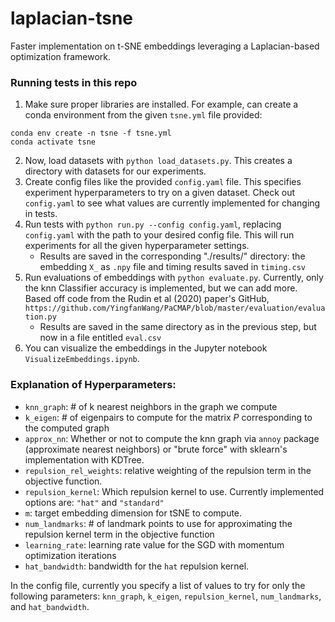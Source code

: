 # laplacian-tsne
Faster implementation on t-SNE embeddings leveraging a Laplacian-based optimization framework. 

### Running tests in this repo

1. Make sure proper libraries are installed. For example, can create a conda environment from the given ``tsne.yml`` file provided:
```
conda env create -n tsne -f tsne.yml
conda activate tsne
```
2. Now, load datasets with ``python load_datasets.py``. This creates a directory with datasets for our experiments. 
3. Create config files like the provided ``config.yaml`` file. This specifies experiment hyperparameters to try on a given dataset. Check out ``config.yaml`` to see what values are currently implemented for changing in tests.
4. Run tests with ``python run.py --config config.yaml``, replacing ``config.yaml`` with the path to your desired config file. This will run experiments for all the given hyperparameter settings. 
    * Results are saved in the corresponding "./results/<DATASETNAME>" directory: the embedding ``X_`` as ``.npy`` file and timing results saved in ``timing.csv``
5. Run evaluations of embeddings with ``python evaluate.py``. Currently, only the knn Classifier accuracy is implemented, but we can add more. Based off code from the Rudin et al (2020) paper's GitHub, ``https://github.com/YingfanWang/PaCMAP/blob/master/evaluation/evaluation.py`` 
    * Results are saved in the same directory as in the previous step, but now in a file entitled ``eval.csv``
6. You can visualize the embeddings in the Jupyter notebook ``VisualizeEmbeddings.ipynb``. 


### Explanation of Hyperparameters:

* ``knn_graph``: # of k nearest neighbors in the graph we compute
* ``k_eigen``: # of eigenpairs to compute for the matrix $P$ corresponding to the computed graph
* ``approx_nn``: Whether or not to compute the knn graph via ``annoy`` package (approximate nearest neighbors) or "brute force" with sklearn's implementation with KDTree.
* ``repulsion_rel_weights``: relative weighting of the repulsion term in the objective function.
* ``repulsion_kernel``: Which repulsion kernel to use. Currently implemented options are: ``"hat"`` and ``"standard"``
* ``m``: target embedding dimension for tSNE to compute. 
* ``num_landmarks``: # of landmark points to use for approximating the repulsion kernel term in the objective function
* ``learning_rate``: learning rate value for the SGD with momentum optimization iterations
* ``hat_bandwidth``: bandwidth for the ``hat`` repulsion kernel.

In the config file, currently you specify a list of values to try for only the following parameters: ``knn_graph``, ``k_eigen``, ``repulsion_kernel``, ``num_landmarks``, and ``hat_bandwidth``.


